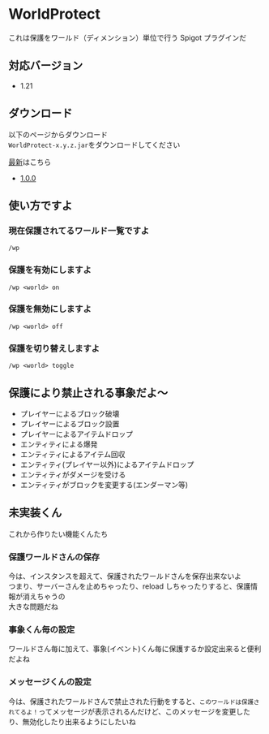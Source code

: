 # WorldProtect

これは保護をワールド（ディメンション）単位で行う Spigot プラグインだ

## 対応バージョン

-   1.21

## ダウンロード

以下のページからダウンロード  
`WorldProtect-x.y.z.jar`をダウンロードしてください

[最新](https://github.com/DiyCMD/WorldProtect/releases/latest)はこちら

-   [1.0.0](https://github.com/DiyCMD/WorldProtect/releases/v1.0.0)

## 使い方ですよ

### 現在保護されてるワールド一覧ですよ

`/wp`

### 保護を有効にしますよ

`/wp <world> on`

### 保護を無効にしますよ

`/wp <world> off`

### 保護を切り替えしますよ

`/wp <world> toggle`

## 保護により禁止される事象だよ～

-   プレイヤーによるブロック破壊
-   プレイヤーによるブロック設置
-   プレイヤーによるアイテムドロップ
-   エンティティによる爆発
-   エンティティによるアイテム回収
-   エンティティ(プレイヤー以外)によるアイテムドロップ
-   エンティティがダメージを受ける
-   エンティティがブロックを変更する(エンダーマン等)

## 未実装くん

これから作りたい機能くんたち

### 保護ワールドさんの保存

今は、インスタンスを超えて、保護されたワールドさんを保存出来ないよ  
つまり、サーバーさんを止めちゃったり、reload しちゃったりすると、保護情報が消えちゃうの  
大きな問題だね

### 事象くん毎の設定

ワールドさん毎に加えて、事象(イベント)くん毎に保護するか設定出来ると便利だよね

### メッセージくんの設定

今は、保護されたワールドさんで禁止された行動をすると、`このワールドは保護されてるよ！`ってメッセージが表示されるんだけど、このメッセージを変更したり、無効化したり出来るようにしたいね
